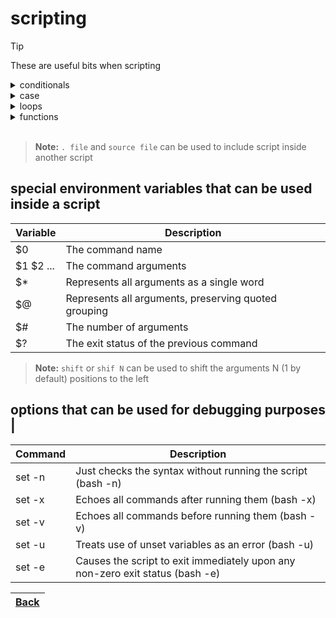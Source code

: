 # scripting

> [!TIP]
> These are useful bits when scripting

<details>
<summary>conditionals</summary>

```sh
​#!/bin/bash
​if [[ -f file.c ]] ; then ... ; fi
if [ -f file.c ] ; then ... ; fi #deprecated
if test -f file.c ; then ... ; fi #deprecated
​if [ "$VAR" == "" ] 
```

> [!TIP]
> The && (ANDs) in the first statement say "stop" as soon as one of the commands fails. It is often preferable to using the ; operator.
> On the other hand, the || ' (ORs) in the second statement say "stop" as soon as one of the commands succeeds.

## file conditional options

| Test     | Meaning                  |
|----------|--------------------------|
| -e file  | file exists?             |
| -d file  | file is a directory?     |
| -f file  | file is a regular file?  |
| -s file  | file has non-zero size?  |
| -g file  | file has sgid set?       |
| -u file  | file has suid set?       |
| -r file  | file is readable?        |
| -w file  | file is writeable?       |
| -x file  | file is executable?      |

## string conditional options

| Test         | Meaning            |
|--------------|--------------------|
| string       | string not empty?   |
| string1 == string2 | strings same?  |
| string1 != string2 | strings differ?|
| -n string    | string not null?    |
| -z string    | string null?        |

> [!TIP]
> Arithmetic comparisons take the form: exp1 -op exp2 where the operation (-op) can be: -eq, -ne, -gt, -ge, -lt, -le

<br>

> **Note:**
> Any condition can be negated by the use of !
</details>

<details>
<summary>case</summary>

```sh
#!/bin/sh

echo "Do you want to destroy your entire file system?"
read response

case "$response" in
"yes") echo "I hope you know what you are doing!" ;;
"no" ) echo "You have some comon sense!" ;;
"y" | "Y" | "YES" ) echo "I hope you know what you are doing!";;
"n" | "N" | "NO" ) echo "You have some comon sense!" ;;
* ) echo "You have to give an answer!" ;;
esac
exit 0
```

</details>

<details>
<summary>loops</summary>

```sh
#!/bin/sh
for i in 1 2 3 4 5
do
  echo "Number $i"
done
```

```sh
#!/bin/sh
while [ $count -le 5 ]
do
  echo "Count is $count"
  count=$((count + 1))
done

```

</details>

<details>
<summary>functions</summary>

```sh
#!/bin/sh

fun_foobar(){
#.. statements
}

function fun_foobar(){
#.. statements
}

function fun_foobar{
#.. statements
}

```

</details>

<br>

> **Note:**
> ```. file``` and ```source file``` can be used to include script inside another script

## special environment variables that can be used inside a script

| Variable | Description                                      |
|----------|------------------------------------------------|
| $0       | The command name                                |
| $1 $2 ...| The command arguments                           |
| $*       | Represents all arguments as a single word      |
| $@       | Represents all arguments, preserving quoted grouping |
| $#       | The number of arguments |
| $?       | The exit status of the previous command |

> **Note:**
> ```shift``` or ```shif N``` can be used to shift the arguments N (1 by default) positions to the left

## options that can be used for debugging purposes                      |

| Command  | Description                                                        |
|----------|--------------------------------------------------------------------|
| set -n   | Just checks the syntax without running the script (bash -n)       |
| set -x   | Echoes all commands after running them (bash -x)                  |
| set -v   | Echoes all commands before running them (bash -v)                 |
| set -u   | Treats use of unset variables as an error (bash -u)               |
| set -e   | Causes the script to exit immediately upon any non-zero exit status (bash -e) |

| [Back](../README.md)|
|--------|
